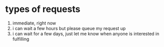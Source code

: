 # types of requests

1. immediate, right now
1. i can wait a few hours but please queue my request up
1. i can wait for a few days, just let me know when anyone is interested in fulfilling
